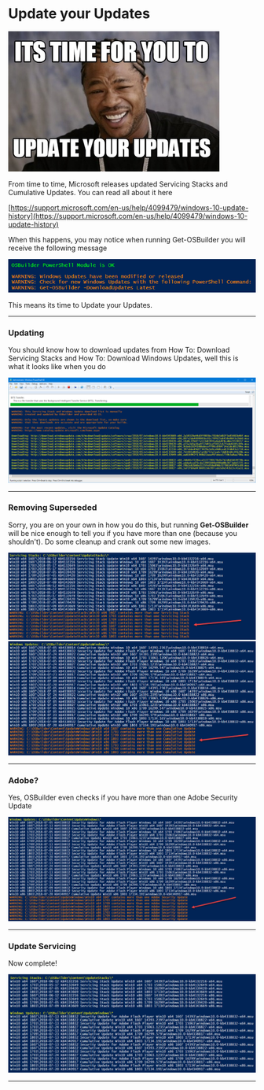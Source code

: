 # Update your Updates

![](/assets/4819288.jpg)

From time to time, Microsoft releases updated Servicing Stacks and Cumulative Updates.  You can read all about it here

[https://support.microsoft.com/en-us/help/4099479/windows-10-update-history](https://support.microsoft.com/en-us/help/4099479/windows-10-update-history)

When this happens, you may notice when running Get-OSBuilder you will receive the following message

![](/assets/2018-07-24_13-56-36b.png)

This means its time to Update your Updates.

---

### Updating

You should know how to download updates from How To: Download Servicing Stacks and How To: Download Windows Updates, well this is what it looks like when you do

![](/assets/2018-07-24_13-58-46.png)

---

### Removing Superseded

Sorry, you are on your own in how you do this, but running **Get-OSBuilder** will be nice enough to tell you if you have more than one \(because you shouldn't\).  Do some cleanup and crank out some new images.

![](/assets/2018-07-24_14-04-25.png)![](/assets/2018-07-24_14-05-58.png)

---

### Adobe?

Yes, OSBuilder even checks if you have more than one Adobe Security Update

![](/assets/2018-07-24_14-11-56.png)

---

### Update Servicing

Now complete!

![](/assets/2018-07-24_14-16-41.png)

---



